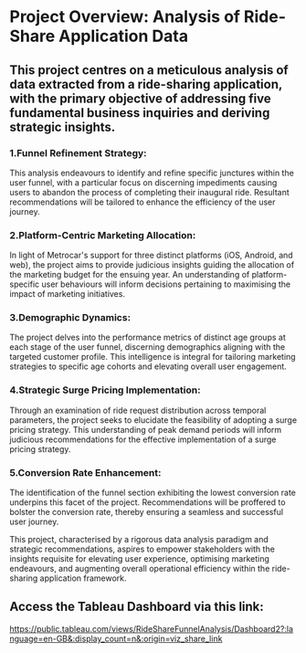 # Project Overview: Analysis of Ride-Share Application Data

## This project centres on a meticulous analysis of data extracted from a ride-sharing application, with the primary objective of addressing five fundamental business inquiries and deriving strategic insights.

### 1.Funnel Refinement Strategy: 
This analysis endeavours to identify and refine specific junctures within the user funnel, with a particular focus on discerning impediments causing users to abandon the process of completing their inaugural ride. Resultant recommendations will be tailored to enhance the efficiency of the user journey.

### 2.Platform-Centric Marketing Allocation: 
In light of Metrocar's support for three distinct platforms (iOS, Android, and web), the project aims to provide judicious insights guiding the allocation of the marketing budget for the ensuing year. An understanding of platform-specific user behaviours will inform decisions pertaining to maximising the impact of marketing initiatives.

### 3.Demographic Dynamics: 
The project delves into the performance metrics of distinct age groups at each stage of the user funnel, discerning demographics aligning with the targeted customer profile. This intelligence is integral for tailoring marketing strategies to specific age cohorts and elevating overall user engagement.

### 4.Strategic Surge Pricing Implementation: 
Through an examination of ride request distribution across temporal parameters, the project seeks to elucidate the feasibility of adopting a surge pricing strategy. This understanding of peak demand periods will inform judicious recommendations for the effective implementation of a surge pricing strategy.

### 5.Conversion Rate Enhancement: 
The identification of the funnel section exhibiting the lowest conversion rate underpins this facet of the project. Recommendations will be proffered to bolster the conversion rate, thereby ensuring a seamless and successful user journey.

This project, characterised by a rigorous data analysis paradigm and strategic recommendations, aspires to empower stakeholders with the insights requisite for elevating user experience, optimising marketing endeavours, and augmenting overall operational efficiency within the ride-sharing application framework.

## Access the Tableau Dashboard via this link:
https://public.tableau.com/views/RideShareFunnelAnalysis/Dashboard2?:language=en-GB&:display_count=n&:origin=viz_share_link


